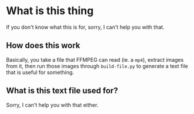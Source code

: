 # What is this thing

If you don't know what this is for, sorry, I can't help you with that.

## How does this work

Basically, you take a file that FFMPEG can read (ie. a `mp4`), extract images from it, then run those images through `build-file.py` to generate a text file that is useful for something.

## What is this text file used for?

Sorry, I can't help you with that either.